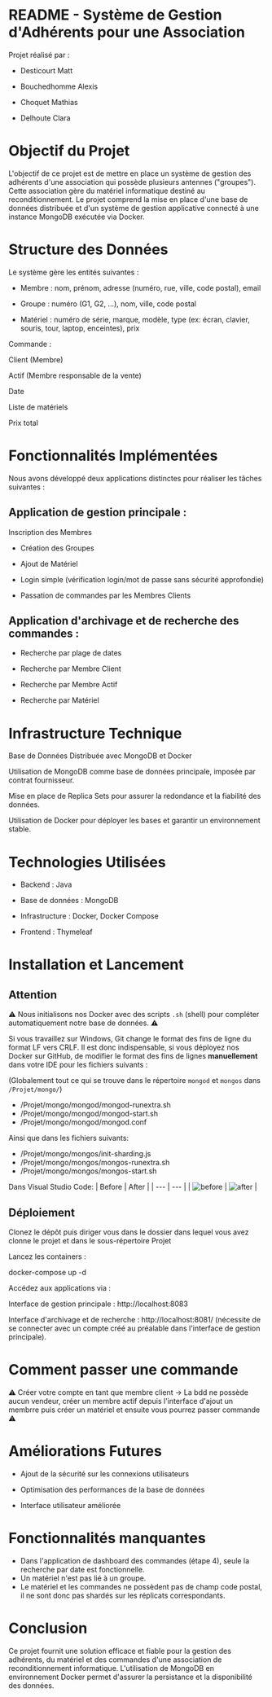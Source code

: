 # README - Système de Gestion d'Adhérents pour une Association

Projet réalisé par :

- Desticourt Matt

- Bouchedhomme Alexis

- Choquet Mathias

- Delhoute Clara

# Objectif du Projet

L'objectif de ce projet est de mettre en place un système de gestion des adhérents d'une association qui possède plusieurs antennes ("groupes"). Cette association gère du matériel informatique destiné au reconditionnement. Le projet comprend la mise en place d'une base de données distribuée et d'un système de gestion applicative connecté à une instance MongoDB exécutée via Docker.

# Structure des Données

Le système gère les entités suivantes :

- Membre : nom, prénom, adresse (numéro, rue, ville, code postal), email

- Groupe : numéro (G1, G2, ...), nom, ville, code postal

- Matériel : numéro de série, marque, modèle, type (ex: écran, clavier, souris, tour, laptop, enceintes), prix

Commande :

Client (Membre)

Actif (Membre responsable de la vente)

Date

Liste de matériels

Prix total

# Fonctionnalités Implémentées

Nous avons développé deux applications distinctes pour réaliser les tâches suivantes :

## Application de gestion principale :

Inscription des Membres

- Création des Groupes

- Ajout de Matériel

- Login simple (vérification login/mot de passe sans sécurité approfondie)

- Passation de commandes par les Membres Clients

## Application d'archivage et de recherche des commandes :

- Recherche par plage de dates

- Recherche par Membre Client

- Recherche par Membre Actif

- Recherche par Matériel

# Infrastructure Technique

Base de Données Distribuée avec MongoDB et Docker

Utilisation de MongoDB comme base de données principale, imposée par contrat fournisseur.

Mise en place de Replica Sets pour assurer la redondance et la fiabilité des données.

Utilisation de Docker pour déployer les bases et garantir un environnement stable.

# Technologies Utilisées

- Backend : Java

- Base de données : MongoDB

- Infrastructure : Docker, Docker Compose

- Frontend : Thymeleaf

# Installation et Lancement

## Attention

⚠️ Nous initialisons nos Docker avec des scripts `.sh` (shell) pour compléter automatiquement notre base de données. ⚠️

Si vous travaillez sur Windows, Git change le format des fins de ligne du format LF vers CRLF. Il est donc indispensable, si vous déployez nos Docker sur GitHub, de modifier le format des fins de lignes **manuellement** dans votre IDE pour les fichiers suivants :

(Globalement tout ce qui se trouve dans le répertoire `mongod` et `mongos` dans `/Projet/mongo/`)

- /Projet/mongo/mongod/mongod-runextra.sh
- /Projet/mongo/mongod/mongod-start.sh
- /Projet/mongo/mongod/mongod.conf

Ainsi que dans les fichiers suivants:

- /Projet/mongo/mongos/init-sharding.js
- /Projet/mongo/mongos/mongos-runextra.sh
- /Projet/mongo/mongos/mongos-start.sh

Dans Visual Studio Code:
| Before | After |
| --- | --- |
| ![before](images/before.png)  | ![after](images/after.png) |

## Déploiement

Clonez le dépôt puis diriger vous dans le dossier dans lequel vous avez clonne le projet et dans le sous-répertoire Projet

Lancez les containers :

docker-compose up -d

Accédez aux applications via :

Interface de gestion principale : http://localhost:8083

Interface d'archivage et de recherche : http://localhost:8081/ (nécessite de se connecter avec un compte créé au préalable dans l'interface de gestion principale).

# Comment passer une commande 

⚠️ Créer votre compte en tant que membre client -> La bdd ne possède aucun vendeur, créer un membre actif depuis l'interface d'ajout un membrre puis créer un matériel et ensuite vous pourrez passer commande ⚠️

# Améliorations Futures

- Ajout de la sécurité sur les connexions utilisateurs

- Optimisation des performances de la base de données

- Interface utilisateur améliorée

# Fonctionnalités manquantes 

- Dans l'application de dashboard des commandes (étape 4), seule la recherche par date est fonctionnelle.
- Un matériel n'est pas lié à un groupe.
- Le matériel et les commandes ne possèdent pas de champ code postal, il ne sont donc pas shardés sur les réplicats correspondants.

# Conclusion

Ce projet fournit une solution efficace et fiable pour la gestion des adhérents, du matériel et des commandes d'une association de reconditionnement informatique. L'utilisation de MongoDB en environnement Docker permet d'assurer la persistance et la disponibilité des données.

